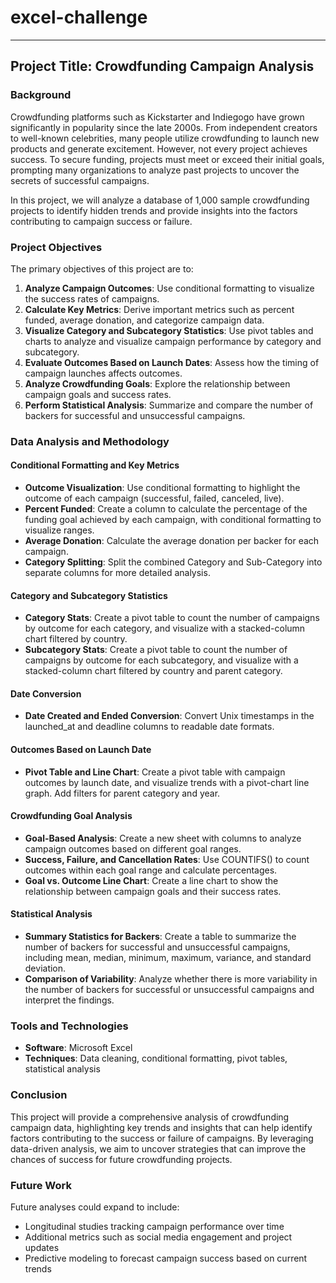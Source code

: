 # excel-challenge
---

## Project Title: Crowdfunding Campaign Analysis

### Background

Crowdfunding platforms such as Kickstarter and Indiegogo have grown significantly in popularity since the late 2000s. From independent creators to well-known celebrities, many people utilize crowdfunding to launch new products and generate excitement. However, not every project achieves success. To secure funding, projects must meet or exceed their initial goals, prompting many organizations to analyze past projects to uncover the secrets of successful campaigns. 

In this project, we will analyze a database of 1,000 sample crowdfunding projects to identify hidden trends and provide insights into the factors contributing to campaign success or failure.

### Project Objectives

The primary objectives of this project are to:

1. **Analyze Campaign Outcomes**: Use conditional formatting to visualize the success rates of campaigns.
2. **Calculate Key Metrics**: Derive important metrics such as percent funded, average donation, and categorize campaign data.
3. **Visualize Category and Subcategory Statistics**: Use pivot tables and charts to analyze and visualize campaign performance by category and subcategory.
4. **Evaluate Outcomes Based on Launch Dates**: Assess how the timing of campaign launches affects outcomes.
5. **Analyze Crowdfunding Goals**: Explore the relationship between campaign goals and success rates.
6. **Perform Statistical Analysis**: Summarize and compare the number of backers for successful and unsuccessful campaigns.

### Data Analysis and Methodology

#### Conditional Formatting and Key Metrics

- **Outcome Visualization**: Use conditional formatting to highlight the outcome of each campaign (successful, failed, canceled, live).
- **Percent Funded**: Create a column to calculate the percentage of the funding goal achieved by each campaign, with conditional formatting to visualize ranges.
- **Average Donation**: Calculate the average donation per backer for each campaign.
- **Category Splitting**: Split the combined Category and Sub-Category into separate columns for more detailed analysis.

#### Category and Subcategory Statistics

- **Category Stats**: Create a pivot table to count the number of campaigns by outcome for each category, and visualize with a stacked-column chart filtered by country.
- **Subcategory Stats**: Create a pivot table to count the number of campaigns by outcome for each subcategory, and visualize with a stacked-column chart filtered by country and parent category.

#### Date Conversion

- **Date Created and Ended Conversion**: Convert Unix timestamps in the launched_at and deadline columns to readable date formats.

#### Outcomes Based on Launch Date

- **Pivot Table and Line Chart**: Create a pivot table with campaign outcomes by launch date, and visualize trends with a pivot-chart line graph. Add filters for parent category and year.

#### Crowdfunding Goal Analysis

- **Goal-Based Analysis**: Create a new sheet with columns to analyze campaign outcomes based on different goal ranges.
- **Success, Failure, and Cancellation Rates**: Use COUNTIFS() to count outcomes within each goal range and calculate percentages.
- **Goal vs. Outcome Line Chart**: Create a line chart to show the relationship between campaign goals and their success rates.

#### Statistical Analysis

- **Summary Statistics for Backers**: Create a table to summarize the number of backers for successful and unsuccessful campaigns, including mean, median, minimum, maximum, variance, and standard deviation.
- **Comparison of Variability**: Analyze whether there is more variability in the number of backers for successful or unsuccessful campaigns and interpret the findings.

### Tools and Technologies

- **Software**: Microsoft Excel
- **Techniques**: Data cleaning, conditional formatting, pivot tables, statistical analysis

### Conclusion

This project will provide a comprehensive analysis of crowdfunding campaign data, highlighting key trends and insights that can help identify factors contributing to the success or failure of campaigns. By leveraging data-driven analysis, we aim to uncover strategies that can improve the chances of success for future crowdfunding projects.

### Future Work

Future analyses could expand to include:
- Longitudinal studies tracking campaign performance over time
- Additional metrics such as social media engagement and project updates
- Predictive modeling to forecast campaign success based on current trends

